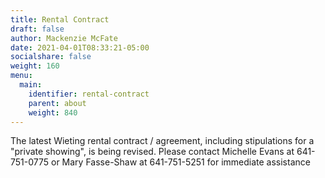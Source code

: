 ```yaml
---
title: Rental Contract
draft: false
author: Mackenzie McFate
date: 2021-04-01T08:33:21-05:00
socialshare: false
weight: 160
menu:
  main:
    identifier: rental-contract
    parent: about
    weight: 840
---
```


The latest Wieting rental contract / agreement, including stipulations for a "private showing", is being revised. Please contact Michelle Evans at 641-751-0775 or Mary Fasse-Shaw at 641-751-5251 for immediate assistance
